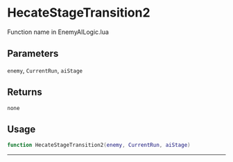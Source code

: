 # HecateStageTransition2
Function name in EnemyAILogic.lua
## Parameters
`enemy`, `CurrentRun`, `aiStage`
## Returns
`none`
## Usage
```lua
function HecateStageTransition2(enemy, CurrentRun, aiStage)
```
---
